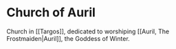 # Church of Auril
Church in [[Targos]], dedicated to worshiping [[Auril, The Frostmaiden|Auril]], the Goddess of Winter.